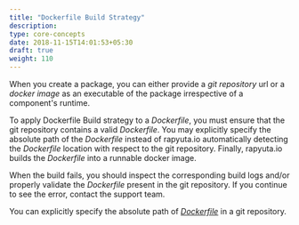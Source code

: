 ```yaml
---
title: "Dockerfile Build Strategy"
description:
type: core-concepts
date: 2018-11-15T14:01:53+05:30
draft: true
weight: 110
---
```

When you create a package, you can either provide a _git repository_ url or a
_docker image_ as an executable of the package irrespective of a component's runtime.

To apply Dockerfile Build strategy to a _Dockerfile_, you must ensure that the
git repository contains a valid _Dockerfile_. You may explicitly specify the
absolute path of the _Dockerfile_ instead of rapyuta.io automatically detecting
the _Dockerfile_ location with respect to the git repository. Finally, rapyuta.io
builds the _Dockerfile_ into a runnable docker image.

When the build fails, you should inspect the corresponding build logs and/or
properly validate the _Dockerfile_ present in the git repository. If you continue
to see the error, contact the support team.

You can explicitly specify the absolute path of
[_Dockerfile_](https://docs.docker.com/engine/reference/builder/) in a git
repository.
